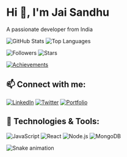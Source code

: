 # Hi 👋, I'm Jai Sandhu
A passionate developer from India

![GitHub Stats](https://github-readme-stats.vercel.app/api?username=jai-sandhu&show_icons=true&theme=dark)
![Top Languages](https://github-readme-stats.vercel.app/api/top-langs/?username=jai-sandhu&layout=compact&theme=dark)

![Followers](https://img.shields.io/github/followers/jai-sandhu?style=social)
![Stars](https://img.shields.io/github/stars/jai-sandhu?style=social)

[![Achievements](https://github-profile-trophy.vercel.app/?username=jai-sandhu&theme=onedark)](https://github.com/jai-sandhu)

## 📫 Connect with me:
[![LinkedIn](https://img.shields.io/badge/-LinkedIn-blue?style=flat&logo=LinkedIn)](https://www.linkedin.com/in/jai-sandhu/)
[![Twitter](https://img.shields.io/badge/-Twitter-blue?style=flat&logo=Twitter)](https://twitter.com/jai-sandhu)
[![Portfolio](https://img.shields.io/badge/-Portfolio-red?style=flat&logo=Google-Chrome)](https://jai-sandhu.dev)

## 🚀 Technologies & Tools:
![JavaScript](https://img.shields.io/badge/-JavaScript-F7DF1E?style=flat&logo=javascript&logoColor=black)
![React](https://img.shields.io/badge/-React-61DAFB?style=flat&logo=react&logoColor=black)
![Node.js](https://img.shields.io/badge/-Node.js-339933?style=flat&logo=node.js&logoColor=white)
![MongoDB](https://img.shields.io/badge/-MongoDB-47A248?style=flat&logo=mongodb&logoColor=white)

![Snake animation](https://github.com/jai-sandhu/jai-sandhu/blob/output/github-contribution-grid-snake.svg)
<!--
**Jai-Sandhu-Mex/Jai-Sandhu-Mex** is a ✨ _special_ ✨ repository because its `README.md` (this file) appears on your GitHub profile.

Here are some ideas to get you started:

- 🔭 I’m currently working on ...
- 🌱 I’m currently learning ...
- 👯 I’m looking to collaborate on ...
- 🤔 I’m looking for help with ...
- 💬 Ask me about ...
- 📫 How to reach me: ...
- 😄 Pronouns: ...
- ⚡ Fun fact: ...
-->
